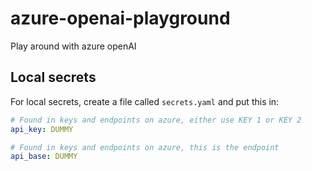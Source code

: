 # azure-openai-playground
Play around with azure openAI

## Local secrets
For local secrets, create a file called `secrets.yaml` and put this in:
```yaml
# Found in keys and endpoints on azure, either use KEY 1 or KEY 2
api_key: DUMMY

# Found in keys and endpoints on azure, this is the endpoint
api_base: DUMMY
```